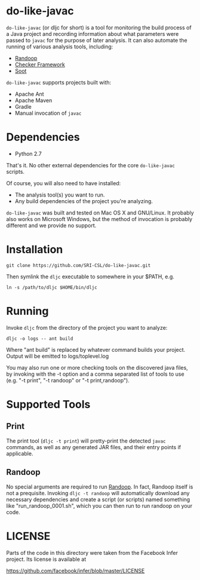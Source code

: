 do-like-javac
=============

`do-like-javac` (or dljc for short) is a tool for monitoring the build process of
a Java project and recording information about what parameters were passed to `javac`
for the purpose of later analysis. It can also automate the running of various
analysis tools, including:

* [Randoop](https://randoop.github.io/randoop/)
* [Checker Framework](http://types.cs.washington.edu/checker-framework/)
* [Soot](https://sable.github.io/soot/)

`do-like-javac` supports projects built with:

* Apache Ant
* Apache Maven
* Gradle
* Manual invocation of `javac`

Dependencies
============

* Python 2.7

That's it. No other external dependencies for the core `do-like-javac` scripts.

Of course, you will also need to have installed:

* The analysis tool(s) you want to run. 
* Any build dependencies of the project you're analyzing.

`do-like-javac` was built and tested on Mac OS X and GNU/Linux. It probably also
works on Microsoft Windows, but the method of invocation is probably different and
we provide no support.

Installation
============

    git clone https://github.com/SRI-CSL/do-like-javac.git

Then symlink the `dljc` executable to somewhere in your $PATH, e.g.

    ln -s /path/to/dljc $HOME/bin/dljc

Running
=======

Invoke `dljc` from the directory of the project you want to analyze:

    dljc -o logs -- ant build

Where "ant build" is replaced by whatever command builds your project. Output
will be emitted to logs/toplevel.log

You may also run one or more checking tools on the discovered java files, by
invoking with the -t option and a comma separated list of tools to use (e.g.
"-t print", "-t randoop" or "-t print,randoop").

Supported Tools
===============

Print
-----

The print tool (`dljc -t print`) will pretty-print the detected `javac` commands, as well as any generated JAR files, and their entry points if applicable.

Randoop
-------

No special arguments are required to run [Randoop](https://randoop.github.io/randoop/). In fact, Randoop itself is not a prequisite. Invoking `dljc -t randoop` will automatically download any necessary dependencies and create a script (or scripts) named something like "run\_randoop\_0001.sh", which you can then run to run randoop on your code.

LICENSE
=======

Parts of the code in this directory were taken from the Facebook Infer project.
Its license is available at

  https://github.com/facebook/infer/blob/master/LICENSE

